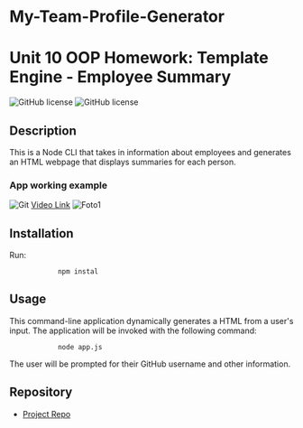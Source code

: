 # My-Team-Profile-Generator
# Unit 10 OOP Homework: Template Engine - Employee Summary

![GitHub license](https://img.shields.io/badge/Made%20by-%40mohamed0228-orange)
![GitHub license](https://img.shields.io/badge/license-MIT-blue.svg)

## Description

This is a Node CLI that takes in information about employees and generates an HTML webpage that displays summaries for each person. 

### App working example

![Git](video.gif)
[Video Link](https://drive.google.com/file/d/1avhJrr5IlHLYr-3MqivEXg17pZmkCfiV/view)
![Foto1](foto1.png)

## Installation
Run:

                npm instal

## Usage

This command-line application dynamically generates a HTML from a user's input. The application will be invoked with the following command:

                node app.js

The user will be prompted for their GitHub username and other information.


## Repository

- [Project Repo](https://github.com/mohamed0228/My-Team-Profile-Generator)

